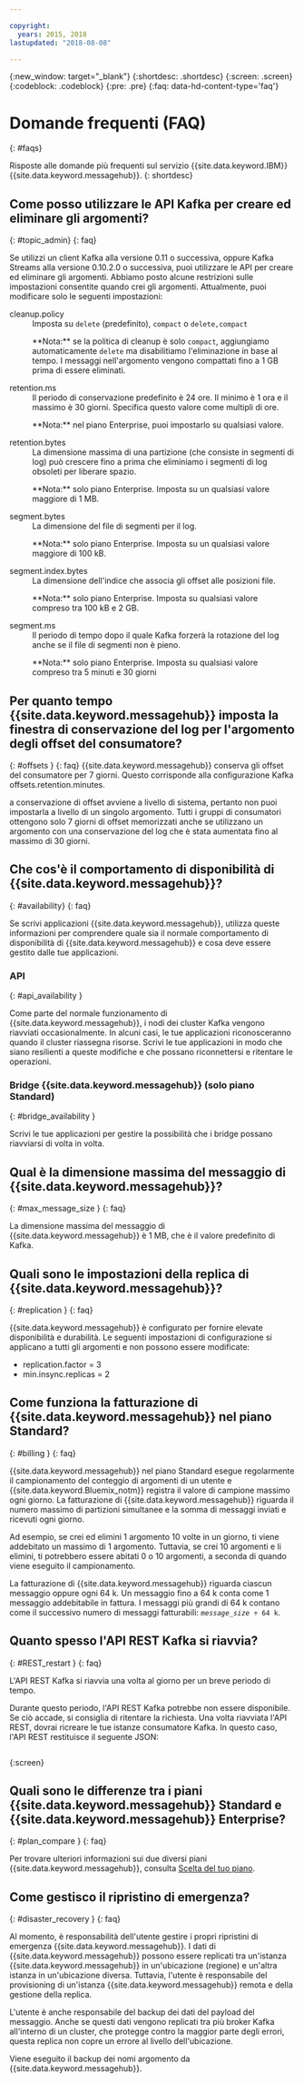 ```yaml
---

copyright:
  years: 2015, 2018
lastupdated: "2018-08-08"

---
```


{:new_window: target="_blank"}
{:shortdesc: .shortdesc}
{:screen: .screen}
{:codeblock: .codeblock}
{:pre: .pre}
{:faq: data-hd-content-type='faq'}

# Domande frequenti (FAQ)
{: #faqs}

Risposte alle domande più frequenti sul servizio {{site.data.keyword.IBM}} {{site.data.keyword.messagehub}}.
{: shortdesc}

<!--17/10/17 - Karen: same info duplicated at messagehub104 -->
## Come posso utilizzare le API Kafka per creare ed eliminare gli argomenti?
{: #topic_admin}
{: faq}

Se utilizzi un client Kafka alla versione 0.11 o successiva, oppure Kafka Streams alla versione 0.10.2.0 o successiva, puoi utilizzare le API per creare ed eliminare gli argomenti. Abbiamo posto alcune restrizioni sulle impostazioni consentite quando crei gli argomenti. Attualmente, puoi modificare solo le seguenti impostazioni:

<dl>
<dt>cleanup.policy</dt>
<dd>Imposta su <code>delete</code> (predefinito), <code>compact</code> o <code>delete,compact</code>
<p>**Nota:**
se la politica di cleanup è solo <code>compact</code>, aggiungiamo automaticamente <code>delete</code> ma disabilitiamo l'eliminazione in base al tempo. I messaggi nell'argomento vengono compattati fino a 1 GB prima di essere eliminati.</p>
</dd>

<dt>retention.ms</dt>
<dd>Il periodo di conservazione predefinito è 24 ore. Il minimo è 1 ora e il massimo è
30 giorni. Specifica questo valore come multipli di ore.

<p>**Nota:**
nel piano Enterprise, puoi impostarlo su qualsiasi valore.</p>
</dd>

<dt>retention.bytes</dt>
<dd>La dimensione massima di una partizione (che consiste in segmenti di log) può crescere fino a prima che eliminiamo i segmenti di log obsoleti per liberare spazio.

<p>**Nota:**
solo piano Enterprise. Imposta su un qualsiasi valore maggiore di 1 MB.</p>
</dd>

<dt>segment.bytes</dt>
<dd>La dimensione del file di segmenti per il log.

<p>**Nota:**
solo piano Enterprise. Imposta su un qualsiasi valore maggiore di 100 kB.</p>
</dd>

<dt>segment.index.bytes</dt>
<dd>La dimensione dell'indice che associa gli offset alle posizioni file. 

<p>**Nota:**
solo piano Enterprise. Imposta su qualsiasi valore compreso tra 100 kB e 2 GB.</p>
</dd>

<dt>segment.ms</dt>
<dd>Il periodo di tempo dopo il quale Kafka forzerà la rotazione del log anche se il file di segmenti non è pieno. 

<p>**Nota:**
solo piano Enterprise. Imposta su qualsiasi valore compreso tra 5 minuti e 30 giorni</p>
</dd>
</dl>


## Per quanto tempo {{site.data.keyword.messagehub}} imposta la finestra di conservazione del log per l'argomento degli offset del consumatore?
{: #offsets }
{: faq}
{{site.data.keyword.messagehub}} conserva gli offset del consumatore per 7 giorni. Questo corrisponde alla configurazione Kafka offsets.retention.minutes. 

a conservazione di offset avviene a livello di sistema, pertanto non puoi impostarla a livello di un singolo argomento. Tutti i gruppi di consumatori ottengono solo 7 giorni di offset memorizzati anche se utilizzano un argomento con una conservazione del log che è stata aumentata fino al massimo di 30 giorni. 

## Che cos'è il comportamento di disponibilità di {{site.data.keyword.messagehub}}?
{: #availability}
{: faq}

Se scrivi applicazioni {{site.data.keyword.messagehub}}, utilizza queste informazioni per comprendere quale sia il normale comportamento di disponibilità di {{site.data.keyword.messagehub}} e cosa deve essere gestito dalle tue applicazioni.

### API
{: #api_availability }

Come parte del normale funzionamento di {{site.data.keyword.messagehub}}, i nodi dei cluster Kafka vengono riavviati occasionalmente.
In alcuni casi, le tue applicazioni riconosceranno quando il cluster riassegna risorse. Scrivi le tue applicazioni in modo che siano resilienti
a queste modifiche e che possano riconnettersi e ritentare le operazioni.

### Bridge {{site.data.keyword.messagehub}} (solo piano Standard)
{: #bridge_availability }

Scrivi le tue applicazioni per gestire la possibilità che i bridge possano riavviarsi di volta in volta.

## Qual è la dimensione massima del messaggio di {{site.data.keyword.messagehub}}? 
{: #max_message_size }
{: faq}

La dimensione massima del messaggio di {{site.data.keyword.messagehub}} è 1 MB, che è il valore predefinito di Kafka. 

## Quali sono le impostazioni della replica di {{site.data.keyword.messagehub}}? 
{: #replication }
{: faq}

{{site.data.keyword.messagehub}} è configurato per fornire elevate disponibilità e durabilità.
Le seguenti impostazioni di configurazione si applicano a tutti gli argomenti e non possono essere modificate:
* replication.factor = 3
* min.insync.replicas = 2

## Come funziona la fatturazione di {{site.data.keyword.messagehub}} nel piano Standard? 
{: #billing }
{: faq}

{{site.data.keyword.messagehub}} nel piano Standard esegue regolarmente il campionamento del conteggio di argomenti di un utente e {{site.data.keyword.Bluemix_notm}} registra il valore di campione massimo ogni giorno. La fatturazione di {{site.data.keyword.messagehub}} riguarda il numero massimo di partizioni simultanee e la somma di messaggi inviati e ricevuti ogni giorno.

Ad esempio, se crei ed elimini 1 argomento 10 volte in un giorno, ti viene addebitato un massimo di 1 argomento. Tuttavia, se crei 10 argomenti e li elimini, ti potrebbero essere abitati 0 o 10 argomenti, a seconda di quando viene eseguito il campionamento.

La fatturazione di {{site.data.keyword.messagehub}} riguarda ciascun messaggio oppure ogni 64 k. Un messaggio fino a 64 k conta come 1 messaggio addebitabile in fattura. I messaggi più grandi di 64 k contano come il successivo numero di messaggi fatturabili: <code><var class="keyword varname">message_size</var> &divide; 64 k</code>.

<!--12/04/18 - Karen: same info duplicated at messagehub057 -->
## Quanto spesso l'API REST Kafka si riavvia? 
{: #REST_restart }
{: faq}

L'API REST Kafka si riavvia una volta al giorno per un breve periodo di
tempo. 

Durante questo periodo, l'API REST Kafka potrebbe non essere
disponibile. Se ciò accade, si consiglia di ritentare la
richiesta. Una volta riavviata l'API REST, dovrai ricreare
le tue istanze consumatore Kafka. In questo caso,
l'API REST restituisce il seguente JSON:

```'{"error_code":40403,"message":"Consumer instance not found."}'
```
{:screen}

## Quali sono le differenze tra i piani {{site.data.keyword.messagehub}} Standard e {{site.data.keyword.messagehub}} Enterprise?
{: #plan_compare }
{: faq}

Per trovare ulteriori informazioni sui due diversi piani {{site.data.keyword.messagehub}}, consulta [Scelta del tuo piano](/docs/services/EventStreams/eventstreams085.html).

## Come gestisco il ripristino di emergenza?
{: #disaster_recovery }
{: faq}

Al momento, è responsabilità dell'utente gestire i propri ripristini di emergenza {{site.data.keyword.messagehub}}. I dati di {{site.data.keyword.messagehub}} possono essere replicati tra un'istanza {{site.data.keyword.messagehub}} in un'ubicazione (regione) e un'altra istanza in un'ubicazione diversa. Tuttavia, l'utente è responsabile del provisioning di un'istanza {{site.data.keyword.messagehub}} remota e della gestione della replica.

L'utente è anche responsabile del backup dei dati del payload del messaggio. Anche se questi dati vengono replicati tra più broker Kafka all'interno di un cluster, che protegge contro la maggior parte degli errori, questa replica non copre un errore al livello dell'ubicazione. 

Viene eseguito il backup dei nomi argomento da {{site.data.keyword.messagehub}}.















